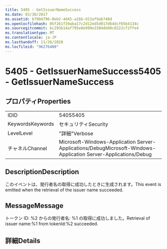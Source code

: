 ```yaml
---
title: 5405 - GetIssuerNameSuccess
ms.date: 03/30/2017
ms.assetid: b7904796-0eb2-4d45-a1bb-d13af9ab740d
ms.openlocfilehash: 05f261f39aba17c2d12ed5d017d64dcf65b4134c
ms.sourcegitcommit: bc293b14af795e0e999e3304dd40c0222cf2ffe4
ms.translationtype: MT
ms.contentlocale: ja-JP
ms.lasthandoff: 11/26/2020
ms.locfileid: "96276400"
---
```

# <a name="5405---getissuernamesuccess"></a><span data-ttu-id="cbe75-102">5405 - GetIssuerNameSuccess</span><span class="sxs-lookup"><span data-stu-id="cbe75-102">5405 - GetIssuerNameSuccess</span></span>

## <a name="properties"></a><span data-ttu-id="cbe75-103">プロパティ</span><span class="sxs-lookup"><span data-stu-id="cbe75-103">Properties</span></span>  
  
|||  
|-|-|  
|<span data-ttu-id="cbe75-104">ID</span><span class="sxs-lookup"><span data-stu-id="cbe75-104">ID</span></span>|<span data-ttu-id="cbe75-105">5405</span><span class="sxs-lookup"><span data-stu-id="cbe75-105">5405</span></span>|  
|<span data-ttu-id="cbe75-106">Keywords</span><span class="sxs-lookup"><span data-stu-id="cbe75-106">Keywords</span></span>|<span data-ttu-id="cbe75-107">セキュリティ</span><span class="sxs-lookup"><span data-stu-id="cbe75-107">Security</span></span>|  
|<span data-ttu-id="cbe75-108">Level</span><span class="sxs-lookup"><span data-stu-id="cbe75-108">Level</span></span>|<span data-ttu-id="cbe75-109">"詳細"</span><span class="sxs-lookup"><span data-stu-id="cbe75-109">Verbose</span></span>|  
|<span data-ttu-id="cbe75-110">チャネル</span><span class="sxs-lookup"><span data-stu-id="cbe75-110">Channel</span></span>|<span data-ttu-id="cbe75-111">Microsoft-Windows-Application Server-Applications/Debug</span><span class="sxs-lookup"><span data-stu-id="cbe75-111">Microsoft-Windows-Application Server-Applications/Debug</span></span>|  
  
## <a name="description"></a><span data-ttu-id="cbe75-112">Description</span><span class="sxs-lookup"><span data-stu-id="cbe75-112">Description</span></span>  

 <span data-ttu-id="cbe75-113">このイベントは、発行者名の取得に成功したときに生成されます。</span><span class="sxs-lookup"><span data-stu-id="cbe75-113">This event is emitted when the retrieval of the issuer name succeeded.</span></span>  
  
## <a name="message"></a><span data-ttu-id="cbe75-114">Message</span><span class="sxs-lookup"><span data-stu-id="cbe75-114">Message</span></span>  

 <span data-ttu-id="cbe75-115">トークン ID: %2 からの発行者名: %1 の取得に成功しました。</span><span class="sxs-lookup"><span data-stu-id="cbe75-115">Retrieval of issuer name:%1 from tokenId:%2 succeeded.</span></span>  
  
## <a name="details"></a><span data-ttu-id="cbe75-116">詳細</span><span class="sxs-lookup"><span data-stu-id="cbe75-116">Details</span></span>
